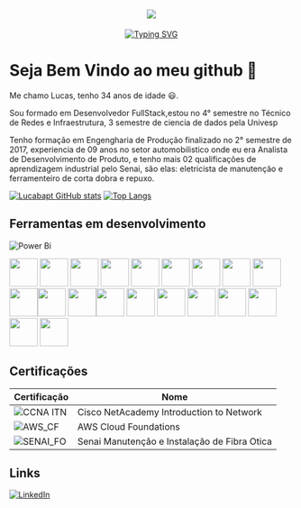 <h1 align="center">
<img src="https://capsule-render.vercel.app/api?type=soft&height=300&color=gradient&text=Lucas%20Baptista😊&fontColor=000000&fontSize=65&fontAlign=55&fontAlignY=50&animation=fadeIn&descAlign=33">
</h1>

<p align="center">
  <a href="https://git.io/typing-svg">
    <img src="https://readme-typing-svg.herokuapp.com?font=Fira+Code&pause=1000&width=435&lines=Dev%7C+Data%7C+Sec%7C+IndustrialOps%7C+IT+OT" alt="Typing SVG" />
  </a>
</p>

# Seja Bem Vindo ao meu github 👋

Me chamo Lucas, tenho 34 anos de idade 😃.


Sou formado em Desenvolvedor FullStack,estou no 4° semestre no Técnico de Redes e Infraestrutura, 3 semestre de ciencia de dados pela Univesp



Tenho formação em Engengharia de Produção finalizado no 2° semestre de 2017, experiencia de 09 anos no setor automobilistico onde eu era Analista de Desenvolvimento de Produto, e tenho mais 02 qualificações de aprendizagem industrial pelo Senai, são elas: eletricista de manutenção e ferramenteiro de corta dobra e repuxo.

[![Lucabapt GitHub stats](https://github-readme-stats.vercel.app/api?username=lucabapt&show_icons=true&theme=cobalt)](https://github.com/lucabap/github-readme-stats)
[![Top Langs](https://github-readme-stats.vercel.app/api/top-langs/?username=lucabapt&layout=donut)](https://github.com/lucabapt/github-readme-stats)

## Ferramentas em desenvolvimento

![Power Bi](https://img.shields.io/badge/power_bi-F2C811?style=for-the-badge&logo=powerbi&logoColor=black)

<img height="50" src="https://cdn.jsdelivr.net/gh/devicons/devicon/icons/visualstudio/visualstudio-plain.svg" />   <img height="50" src="https://cdn.jsdelivr.net/gh/devicons/devicon/icons/javascript/javascript-original.svg" />  <img height="50"  src="https://cdn.jsdelivr.net/gh/devicons/devicon/icons/github/github-original-wordmark.svg" />  <img height="50" src="https://cdn.jsdelivr.net/gh/devicons/devicon/icons/git/git-original-wordmark.svg" /> <img height="50" src="https://cdn.jsdelivr.net/gh/devicons/devicon/icons/html5/html5-original.svg" />  <img height="50" src="https://cdn.jsdelivr.net/gh/devicons/devicon/icons/css3/css3-original.svg" /> <img height="50" src="https://cdn.jsdelivr.net/gh/devicons/devicon@latest/icons/linux/linux-original.svg" /> <img height="50" src="https://cdn.jsdelivr.net/gh/devicons/devicon@latest/icons/bootstrap/bootstrap-original.svg" /> <img height="50" src="https://cdn.jsdelivr.net/gh/devicons/devicon@latest/icons/amazonwebservices/amazonwebservices-original-wordmark.svg" /> <img height="50" src="https://cdn.jsdelivr.net/gh/devicons/devicon@latest/icons/java/java-original.svg" /><img height="50" src="https://cdn.jsdelivr.net/gh/devicons/devicon@latest/icons/googlecloud/googlecloud-original.svg" /> <img height="50" src="https://cdn.jsdelivr.net/gh/devicons/devicon@latest/icons/arduino/arduino-original.svg" /><img height="50" src="https://cdn.jsdelivr.net/gh/devicons/devicon@latest/icons/csharp/csharp-original.svg" /> <img height="50" src="https://cdn.jsdelivr.net/gh/devicons/devicon@latest/icons/python/python-original.svg" /> <img height="50" src="https://cdn.jsdelivr.net/gh/devicons/devicon@latest/icons/debian/debian-original.svg" /> <img height="50" src="https://cdn.jsdelivr.net/gh/devicons/devicon@latest/icons/grafana/grafana-original.svg" /> <img height="50" src="https://cdn.jsdelivr.net/gh/devicons/devicon@latest/icons/bash/bash-original.svg" /> <img height="50" src="https://cdn.jsdelivr.net/gh/devicons/devicon@latest/icons/cplusplus/cplusplus-original.svg" /> <img height="50" src="https://cdn.jsdelivr.net/gh/devicons/devicon@latest/icons/mariadb/mariadb-original.svg" />   <img height="50" src="https://cdn.jsdelivr.net/gh/devicons/devicon@latest/icons/mysql/mysql-original.svg" />  


          

          
          
## Certificações 

| Certificação | Nome |
| --- | --- |
|![CCNA ITN](https://img.shields.io/badge/CISCO%20_Introduction_To_Networks-t?style=plastic&logo=cisco&color=black) | Cisco NetAcademy Introduction to Network
|![AWS_CF](https://img.shields.io/badge/_-AWS_Academy_Cloud_Foundations-t?style=plastic&logo=amazonwebservices&logoColor=yellow&labelColor=black&color=white) | AWS Cloud Foundations |
|![SENAI_FO](https://img.shields.io/badge/SENAI_-Instala%C3%A7%C3%A3o%20e%20manuten%C3%A7%C3%A3o%20de%20fibra%20%C3%B3tica-t?style=plastic&logo=Instala%C3%A7%C3%A3o%20e%20manuten%C3%A7%C3%A3o%20de%20fibra%20%C3%B3tica&color=white) | Senai Manutenção e Instalação de Fibra Otica |
          
          
    
          
          
          
          
          
          
          


## Links

[![LinkedIn](https://img.shields.io/badge/linkedin-%230077B5.svg?style=for-the-badge&logo=linkedin&logoColor=white)](https://www.linkedin.com/in/lucas-santos-baptista-9749a9211/)
          


          
          


<!--
**lucabapt/Lucabapt** is a ✨ _special_ ✨ repository because its `README.md` (this file) appears on your GitHub profile.

Here are some ideas to get you started:

- 🔭 I’m currently working on ...
- 🌱 I’m currently learning ...
- 👯 I’m looking to collaborate on ...
- 🤔 I’m looking for help with ...
- 💬 Ask me about ...
- 📫 How to reach me: ...
- 😄 Pronouns: ...
- ⚡ Fun fact: ...
-->
